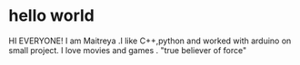 # hello world
HI EVERYONE!
I am Maitreya .I like C++,python and worked with arduino on small project.
I love movies and games . "true believer of force"
